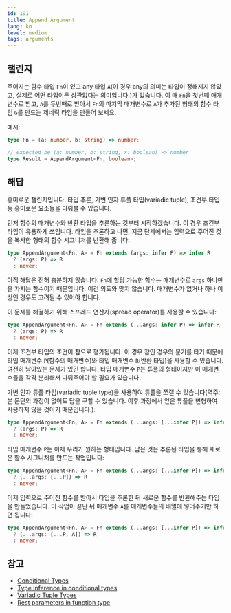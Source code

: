 ```yaml
---
id: 191
title: Append Argument
lang: ko
level: medium
tags: arguments
---
```


## 챌린지

주어지는 함수 타입 `Fn`이 있고 any 타입 `A`(이 경우 any의 의미는 타입이 정해지지 않았고, 실제로 어떤 타입이든 상관없다는 의미입니다.)가 있습니다. 이 때 `Fn`을 첫번째 매개변수로 받고, `A`를 두번째로 받아서 `Fn`의 마지막 매개변수로 `A`가 추가된 형태의 함수 타입 `G`를 만드는 제네릭 타입을 만들어 보세요.

예시:

```ts
type Fn = (a: number, b: string) => number;

// expected be (a: number, b: string, x: boolean) => number
type Result = AppendArgument<Fn, boolean>;
```

## 해답

흥미로운 챌린지입니다.
타입 추론, 가변 인자 튜플 타입(variadic tuple), 조건부 타입 등 흥미로운 요소들을 다뤄볼 수 있습니다.

먼저 함수의 매개변수와 반환 타입을 추론하는 것부터 시작하겠습니다.
이 경우 조건부 타입이 유용하게 쓰입니다.
타입을 추론하고 나면, 지금 단계에서는 입력으로 주어진 것을 복사한 형태의 함수 시그니처를 반환해 줍니다:

```ts
type AppendArgument<Fn, A> = Fn extends (args: infer P) => infer R
  ? (args: P) => R
  : never;
```

아직 해답은 전혀 충분하지 않습니다.
`Fn`에 할당 가능한 함수는 매개변수로 `args` 하나만을 가지는 함수이기 때문입니다.
이건 의도와 맞지 않습니다. 매개변수가 없거나 하나 이상인 경우도 고려될 수 있어야 합니다.

이 문제를 해결하기 위해 스프레드 연산자(spread operator)를 사용할 수 있습니다:

```ts
type AppendArgument<Fn, A> = Fn extends (...args: infer P) => infer R
  ? (args: P) => R
  : never;
```

이제 조건부 타입의 조건이 참으로 평가됩니다. 이 경우 참인 경우의 분기를 타기 때문에 타입 매개변수 `P`(함수의 매개변수)와 타입 매개변수 `R`(반환 타입)을 사용할 수 있습니다.
여전히 남아있는 문제가 있긴 합니다.
타입 매개변수 `P`는 튜플의 형태이지만 이 매개변수들을 각각 분리해서 다뤄주어야 할 필요가 있습니다.

가변 인자 튜플 타입(variadic tuple type)을 사용하여 튜플을 쪼갤 수 있습니다(역주: 본 문단의 과정이 없어도 답을 구할 수 있습니다. 이후 과정에서 얻은 튜플을 변형하여 사용하지 않을 것이기 때문입니다.):

```ts
type AppendArgument<Fn, A> = Fn extends (...args: [...infer P]) => infer R
  ? (args: P) => R
  : never;
```

타입 매개변수 `P`는 이제 우리가 원하는 형태입니다.
남은 것은 추론된 타입을 통해 새로운 함수 시그니처를 만드는 작업입니다:

```ts
type AppendArgument<Fn, A> = Fn extends (...args: [...infer P]) => infer R
  ? (...args: [...P]) => R
  : never;
```

이제 입력으로 주어진 함수를 받아서 타입을 추론한 뒤 새로운 함수를 반환해주는 타입을 만들었습니다.
이 작업이 끝난 뒤 매개변수 `A`를 매개변수들의 배열에 넣어주기만 하면 됩니다:

```ts
type AppendArgument<Fn, A> = Fn extends (...args: [...infer P]) => infer R
  ? (...args: [...P, A]) => R
  : never;
```

## 참고

- [Conditional Types](https://www.typescriptlang.org/docs/handbook/2/conditional-types.html)
- [Type inference in conditional types](https://www.typescriptlang.org/docs/handbook/2/conditional-types.html#inferring-within-conditional-types)
- [Variadic Tuple Types](https://www.typescriptlang.org/docs/handbook/release-notes/typescript-4-0.html#variadic-tuple-types)
- [Rest parameters in function type](https://www.typescriptlang.org/docs/handbook/2/functions.html#rest-parameters-and-arguments)
